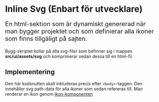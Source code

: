 # Inline Svg (Enbart för utvecklare)
<p style="font-size: 20px;">En html-sektion som är dynamiskt genererad när man bygger projektet och som definierar alla ikoner som finns tillgäligt på sajten.</p>

Bygg-skriptet kollar på alla svg-filer som befinner sig i mappen <strong>src/ui/assets/svg</strong> och komprimerar sedan dessa till en html-fil.

## Implementering
Den här kodsnutten skall inkluderas precis efter `<body>`-taggen. Den innehåller svg path-data för alla ikoner som sedan refereras till. Man renderar en ikon genom [ikon-komponenten](/styleguide/components/detail/icon)
